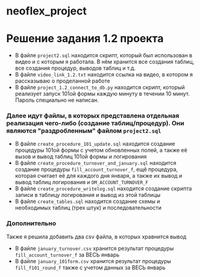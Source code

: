 # neoflex_project

# Решение задания 1.2 проекта

- В файле ```project2.sql``` находится скрипт, который был использован в видео и с которым я работала. В нём хранится все создания таблиц, все создания процедур, выводов таблиц и т.д.
- В файле ```video_link_1.2.txt``` находится ссылка на видео, в котором я рассказываю о проделанной работе
- В файле ```project_1.2_connect_to_db.py``` находится скрипт, который реализует запуск 101ой формы каждую минуту в течении 10 минут. Пароль специально не написан.
### Далее идут файлы, в которых представлена отдельная реализация чего-либо (создание таблиц/процедур). Они являются "раздробленным" файлом  ```project2.sql```
- В файле ```create_procedure_101_update.sql``` находится создание процедуры 101ой формы с учетом обновленных полей, а также её вызов и вывод таблиц 101ой формы и логирования
- В файле ```create_procedure_turnover_and_january.sql``` находится создание процедуры ```fill_account_turnover_f```,  ещё процедура, которая считает её для каждого дня января, а также их вывод и вывод таблиц логирования и ```DM_ACCOUNT_TURNOVER_F```
- В файле ```create_procedure_writelog.sql``` находится создание скрипта записи в таблицу логирования и вывод из этой таблицы
- В файле ```create_tables.sql``` находится создание схемы и необходимых таблиц (трех штук) и последовательности

### Дополнительно
Также я решила добавить два csv файла, в которых хравнится вывод 
- В файле ```january_turnover.csv``` хранится результат процедуры ```fill_account_turnover_f``` за ВЕСЬ январь
- В файле ```january_101form.csv``` хранится результат процедуры ```fill_f101_round_f``` также с учетом данных за ВЕСЬ январь
